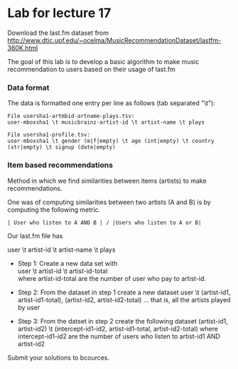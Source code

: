 # Lab for lecture 17

Download the last.fm dataset from 
http://www.dtic.upf.edu/~ocelma/MusicRecommendationDataset/lastfm-360K.html

The goal of this lab is to develop a basic algorithm to make music recommendation to users based
on their usage of last.fm

### Data format

The data is formatted one entry per line as follows (tab separated "\t"):
```
File usersha1-artmbid-artname-plays.tsv:
user-mboxsha1 \t musicbrainz-artist-id \t artist-name \t plays

File usersha1-profile.tsv:
user-mboxsha1 \t gender (m|f|empty) \t age (int|empty) \t country (str|empty) \t signup (date|empty)
```

### Item based recommendations

Method in which we find similarities between items (artists) to make recommendations. 

One was of computing similarities between two artists (A and B) is by computing the following metric.

```
| User who listen to A AND B | / |Users who listen to A or B|
```


Our last.fm file has

user \t artist-id \t artist-name \t plays

* Step 1: Create a new data set with <br>
   user \t artist-id \t artist-id-total <br>
   where artist-id-total are the number of user who pay to artist-id.

* Step 2: From the dataset in step 1 create a new dataset
   user \t (artist-id1, artist-id1-total), (artist-id2, artist-id2-total) ...
   that is, all the artists played by user

* Step 3: From the datset in step 2 create the following dataset
  (artist-id1, artist-id2) \t (intercept-id1-id2, artist-id1-total, artist-id2-total)
  where intercept-id1-id2 are the number of users who listen to  artist-id1 AND artist-id2

Submit your solutions to bcources.
